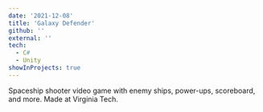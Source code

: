 ```yaml
---
date: '2021-12-08'
title: 'Galaxy Defender'
github: ''
external: ''
tech:
  - C#
  - Unity
showInProjects: true
---
```


Spaceship shooter video game with enemy ships, power-ups, scoreboard, and more. Made at Virginia Tech.
